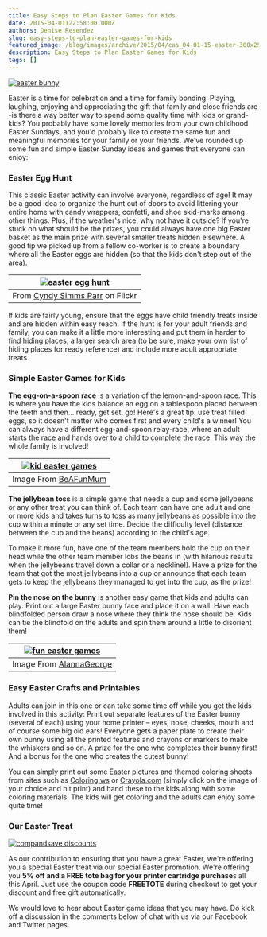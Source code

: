 ```yaml
---
title: Easy Steps to Plan Easter Games for Kids
date: 2015-04-01T22:58:00.000Z
authors: Denise Resendez
slug: easy-steps-to-plan-easter-games-for-kids
featured_image: /blog/images/archive/2015/04/cas_04-01-15-easter-300x250-1.jpg
description: Easy Steps to Plan Easter Games for Kids
tags: []
---
```

[![easter bunny](/blog/images/cas-04-01-15-easter-300x250.jpg)](/blog/images/cas-04-01-15-easter-300x250.jpg)

Easter is a time for celebration and a time for family bonding. Playing, laughing, enjoying and appreciating the gift that family and close friends are -is there a way better way to spend some quality time with kids or grand-kids? You probably have some lovely memories from your own childhood Easter Sundays, and you'd probably like to create the same fun and meaningful memories for your family or your friends. We've rounded up some fun and simple Easter Sunday ideas and games that everyone can enjoy:

### Easter Egg Hunt

This classic Easter activity can involve everyone, regardless of age! It may be a good idea to organize the hunt out of doors to avoid littering your entire home with candy wrappers, confetti, and shoe skid-marks among other things. Plus, if the weather's nice, why not have it outside? If you're stuck on what should be the prizes, you could always have one big Easter basket as the main prize with several smaller treats hidden elsewhere. A good tip we picked up from a fellow co-worker is to create a boundary where all the Easter eggs are hidden (so that the kids don't step out of the area).

| [![easter egg hunt](/blog/images/2364269445-e74164b620-o.jpg "Easter Egg Hunt")](/blog/images/2364269445-e74164b620-o.jpg)                                                                                                                                                                                                                                                                                                                                        |
| ------------------------------------------------------------------------------------------------------------------------------------------------------------------------------------------------------------------------------------------------------------------------------------------------------------------------------------------------------------------------------------------------------------------------------------------------------------------ |
| From [Cyndy Simms Parr](https://www.flickr.com/photos/cyanocorax/2364269445/in/photolist-4AVuWi-7UMeMx-9zydcK-bxZcd5-bLTThg-bLTSNz-7UMi5V-7UQAEm-7UQyty-7UMkdz-7UMfGt-7UQwLh-7UMoMx-7UMo2F-7UMiB8-7UMn7T-7UMmGT-7UMkVZ-7UMfgD-7UQvXd-7UMjJg-7UQBNL-7UQvFd-7UQvh7-7QNhLo-eaLnTT-eaLodi-eaLnYZ-eaRZKb-82LtCu-82LuWC-82HiXF-82Hkbr-82HkE6-82Hj9D-82LsWd-82HiCr-82LuuG-82LtWA-82HkYz-82Hk1p-82Lvd1-82HjoK-82LuEf-e9MXuw-4zjfwy-e7zydU-bxZcnC-bJ4tbr-bv63m7/) on Flickr |

 If kids are fairly young, ensure that the eggs have child friendly treats inside and are hidden within easy reach. If the hunt is for your adult friends and family, you can make it a little more interesting and put them in harder to find hiding places, a larger search area (to be sure, make your own list of hiding places for ready reference) and include more adult appropriate treats.

### Simple Easter Games for Kids

**The egg-on-a-spoon race** is a variation of the lemon-and-spoon race. This is where you have the kids balance an egg on a tablespoon placed between the teeth and then....ready, get set, go! Here's a great tip: use treat filled eggs, so it doesn't matter who comes first and every child's a winner! You can always have a different egg-and-spoon relay-race, where an adult starts the race and hands over to a child to complete the race. This way the whole family is involved!

| [![kid easter games](/blog/images/BigW-Easter-092.jpg "Egg-On-A-Spoon-Race From BeAFunMum")](/blog/images/BigW-Easter-092.jpg) |
| ------------------------------------------------------------------------------------------------------------------------------- |
| Image From [BeAFunMum](https://www.beafunmum.com/2015/03/backyard-easter-hunt/)                                                 |

**The jellybean toss** is a simple game that needs a cup and some jellybeans or any other treat you can think of. Each team can have one adult and one or more kids and takes turns to toss as many jellybeans as possible into the cup within a minute or any set time. Decide the difficulty level (distance between the cup and the beans) according to the child's age.

To make it more fun, have one of the team members hold the cup on their head while the other team member lobs the beans in (with hilarious results when the jellybeans travel down a collar or a neckline!). Have a prize for the team that got the most jellybeans into a cup or announce that each team gets to keep the jellybeans they managed to get into the cup, as the prize!

**Pin the nose on the bunny** is another easy game that kids and adults can play. Print out a large Easter bunny face and place it on a wall. Have each blindfolded person draw a nose where they think the nose should be. Kids can tie the blindfold on the adults and spin them around a little to disorient them!

| [![fun easter games](/blog/images/BunnyPinNose-sm.jpg "Pin the Nose on the Bunny Easter Game ")](/blog/images/BunnyPinNose-sm.jpg) |
| ----------------------------------------------------------------------------------------------------------------------------------- |
| Image From [AlannaGeorge](https://www.alannageorge.com/2012/03/27/how-to-bunny-themed-party/)                                       |

### Easy Easter Crafts and Printables

Adults can join in this one or can take some time off while you get the kids involved in this activity: Print out separate features of the Easter bunny (several of each) using your home printer – eyes, nose, cheeks, mouth and of course some big old ears! Everyone gets a paper plate to create their own bunny using all the printed features and crayons or markers to make the whiskers and so on. A prize for the one who completes their bunny first! And a bonus for the one who creates the cutest bunny!

You can simply print out some Easter pictures and themed coloring sheets from sites such as [Coloring.ws](https://coloring.ws/) or [Crayola.com](https://www.crayola.com/) (simply click on the image of your choice and hit print) and hand these to the kids along with some coloring materials. The kids will get coloring and the adults can enjoy some quite time!

### Our Easter Treat

[![compandsave discounts](/blog/images/20-Off-1-.png "5% Off & Free Tote Bag With any Printer Cartridge Purchase ")](/blog/images/20-Off-1-.png)

As our contribution to ensuring that you have a great Easter, we're offering you a special Easter treat via our special Easter promotion. We're offering you **5% off and a FREE tote bag for your printer cartridge purchase**s all this April. Just use the coupon code **FREETOTE** during checkout to get your discount and free gift automatically.

We would love to hear about Easter game ideas that you may have. Do kick off a discussion in the comments below of chat with us via our Facebook and Twitter pages.